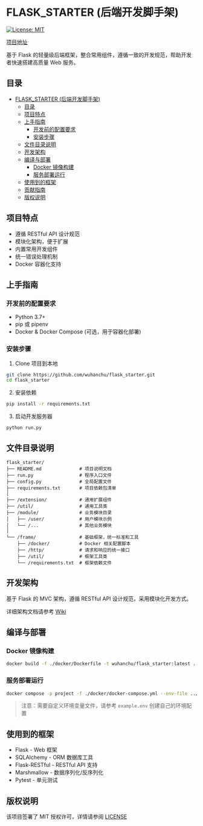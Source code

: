 # FLASK_STARTER (后端开发脚手架)

[![License: MIT](https://img.shields.io/badge/License-MIT-yellow.svg)](https://opensource.org/licenses/MIT)

[项目地址](https://github.com/wuhanchu/flask_starter)

基于 Flask 的轻量级后端框架，整合常用组件，遵循一致的开发规范，帮助开发者快速搭建高质量 Web 服务。

## 目录

- [FLASK_STARTER (后端开发脚手架)](#flask_starter-后端开发脚手架)
  - [目录](#目录)
  - [项目特点](#项目特点)
  - [上手指南](#上手指南)
    - [开发前的配置要求](#开发前的配置要求)
    - [安装步骤](#安装步骤)
  - [文件目录说明](#文件目录说明)
  - [开发架构](#开发架构)
  - [编译与部署](#编译与部署)
    - [Docker 镜像构建](#docker-镜像构建)
    - [服务部署运行](#服务部署运行)
  - [使用到的框架](#使用到的框架)
  - [贡献指南](#贡献指南)
  - [版权说明](#版权说明)

## 项目特点

- 遵循 RESTful API 设计规范
- 模块化架构，便于扩展
- 内置常用开发组件
- 统一错误处理机制
- Docker 容器化支持

## 上手指南

### 开发前的配置要求

- Python 3.7+
- pip 或 pipenv
- Docker & Docker Compose (可选，用于容器化部署)

### 安装步骤

1. Clone 项目到本地
```bash
git clone https://github.com/wuhanchu/flask_starter.git
cd flask_starter
```

2. 安装依赖
```bash
pip install -r requirements.txt
```

3. 启动开发服务器
```bash
python run.py
```

## 文件目录说明

```
flask_starter/
├── README.md              # 项目说明文档
├── run.py                 # 程序入口文件
├── config.py              # 全局配置文件
├── requirements.txt       # 项目依赖包清单
│
├── /extension/            # 通用扩展组件
├── /util/                 # 通用工具类
├── /module/               # 业务模块目录
│   ├── /user/             # 用户模块示例
│   └── /...               # 其他业务模块
│
└── /frame/                # 基础框架，统一标准和工具
    ├── /docker/           # Docker 相关配置脚本
    ├── /http/             # 请求和响应的统一接口
    ├── /util/             # 框架工具类
    └── /requirements.txt  # 框架依赖文件
```

## 开发架构

基于 Flask 的 MVC 架构，遵循 RESTful API 设计规范，采用模块化开发方式。

详细架构文档请参考 [Wiki](https://github.com/wuhanchu/flask_starter/wiki)

## 编译与部署

### Docker 镜像构建

```bash
docker build -f ./docker/Dockerfile -t wuhanchu/flask_starter:latest .
```

### 服务部署运行

```bash
docker compose -p project -f ./docker/docker-compose.yml --env-file ../run_config/env/flask_starter/test.env up -d
```

> 注意：需要自定义环境变量文件，请参考 `example.env` 创建自己的环境配置

## 使用到的框架

- Flask - Web 框架
- SQLAlchemy - ORM 数据库工具
- Flask-RESTful - RESTful API 支持
- Marshmallow - 数据序列化/反序列化
- Pytest - 单元测试

## 版权说明

该项目签署了 MIT 授权许可，详情请参阅 [LICENSE](https://github.com/wuhanchu/flask_starter/blob/master/LICENSE)
